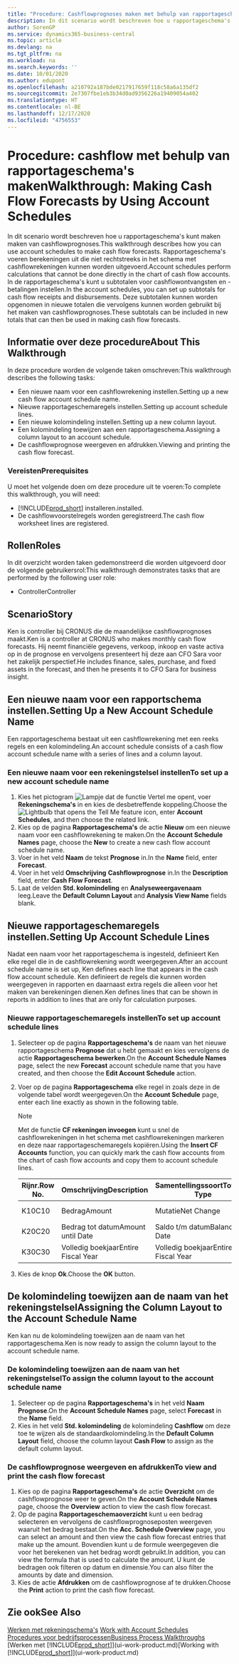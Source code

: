 ```yaml
---
title: "Procedure: Cashflowprognoses maken met behulp van rapportageschema's | Microsoft Docs"
description: In dit scenario wordt beschreven hoe u rapportageschema's kunt maken maken van cashflowprognoses. Rapportageschema's voeren berekeningen uit die niet rechtstreeks in het schema met cashflowrekeningen kunnen worden uitgevoerd. In de rapportageschema's kunt u subtotalen voor cashflowontvangsten en -betalingen instellen. Deze subtotalen kunnen worden opgenomen in nieuwe totalen die vervolgens kunnen worden gebruikt bij het maken van cashflowprognoses.
author: SorenGP
ms.service: dynamics365-business-central
ms.topic: article
ms.devlang: na
ms.tgt_pltfrm: na
ms.workload: na
ms.search.keywords: ''
ms.date: 10/01/2020
ms.author: edupont
ms.openlocfilehash: a210792a187bde0217917659f118c58a6a135df2
ms.sourcegitcommit: 2e7307fbe1eb3b34d0ad9356226a19409054a402
ms.translationtype: HT
ms.contentlocale: nl-BE
ms.lasthandoff: 12/17/2020
ms.locfileid: "4756553"
---
```

# <a name="walkthrough-making-cash-flow-forecasts-by-using-account-schedules"></a><span data-ttu-id="a22a3-106">Procedure: cashflow met behulp van rapportageschema's maken</span><span class="sxs-lookup"><span data-stu-id="a22a3-106">Walkthrough: Making Cash Flow Forecasts by Using Account Schedules</span></span>
<span data-ttu-id="a22a3-107">In dit scenario wordt beschreven hoe u rapportageschema's kunt maken maken van cashflowprognoses.</span><span class="sxs-lookup"><span data-stu-id="a22a3-107">This walkthrough describes how you can use account schedules to make cash flow forecasts.</span></span> <span data-ttu-id="a22a3-108">Rapportageschema's voeren berekeningen uit die niet rechtstreeks in het schema met cashflowrekeningen kunnen worden uitgevoerd.</span><span class="sxs-lookup"><span data-stu-id="a22a3-108">Account schedules perform calculations that cannot be done directly in the chart of cash flow accounts.</span></span> <span data-ttu-id="a22a3-109">In de rapportageschema's kunt u subtotalen voor cashflowontvangsten en -betalingen instellen.</span><span class="sxs-lookup"><span data-stu-id="a22a3-109">In the account schedules, you can set up subtotals for cash flow receipts and disbursements.</span></span> <span data-ttu-id="a22a3-110">Deze subtotalen kunnen worden opgenomen in nieuwe totalen die vervolgens kunnen worden gebruikt bij het maken van cashflowprognoses.</span><span class="sxs-lookup"><span data-stu-id="a22a3-110">These subtotals can be included in new totals that can then be used in making cash flow forecasts.</span></span>  

## <a name="about-this-walkthrough"></a><span data-ttu-id="a22a3-111">Informatie over deze procedure</span><span class="sxs-lookup"><span data-stu-id="a22a3-111">About This Walkthrough</span></span>  
<span data-ttu-id="a22a3-112">In deze procedure worden de volgende taken omschreven:</span><span class="sxs-lookup"><span data-stu-id="a22a3-112">This walkthrough describes the following tasks:</span></span>  

- <span data-ttu-id="a22a3-113">Een nieuwe naam voor een cashflowrekening instellen.</span><span class="sxs-lookup"><span data-stu-id="a22a3-113">Setting up a new cash flow account schedule name.</span></span>  
- <span data-ttu-id="a22a3-114">Nieuwe rapportageschemaregels instellen.</span><span class="sxs-lookup"><span data-stu-id="a22a3-114">Setting up account schedule lines.</span></span>  
- <span data-ttu-id="a22a3-115">Een nieuwe kolomindeling instellen.</span><span class="sxs-lookup"><span data-stu-id="a22a3-115">Setting up a new column layout.</span></span>  
- <span data-ttu-id="a22a3-116">Een kolomindeling toewijzen aan een rapportageschema.</span><span class="sxs-lookup"><span data-stu-id="a22a3-116">Assigning a column layout to an account schedule.</span></span>  
- <span data-ttu-id="a22a3-117">De cashflowprognose weergeven en afdrukken.</span><span class="sxs-lookup"><span data-stu-id="a22a3-117">Viewing and printing the cash flow forecast.</span></span>  

### <a name="prerequisites"></a><span data-ttu-id="a22a3-118">Vereisten</span><span class="sxs-lookup"><span data-stu-id="a22a3-118">Prerequisites</span></span>  
<span data-ttu-id="a22a3-119">U moet het volgende doen om deze procedure uit te voeren:</span><span class="sxs-lookup"><span data-stu-id="a22a3-119">To complete this walkthrough, you will need:</span></span>  

- [!INCLUDE[prod_short](includes/prod_short.md)] <span data-ttu-id="a22a3-120">installeren.</span><span class="sxs-lookup"><span data-stu-id="a22a3-120">installed.</span></span>  
- <span data-ttu-id="a22a3-121">De cashflowvoorstelregels worden geregistreerd.</span><span class="sxs-lookup"><span data-stu-id="a22a3-121">The cash flow worksheet lines are registered.</span></span>  

## <a name="roles"></a><span data-ttu-id="a22a3-122">Rollen</span><span class="sxs-lookup"><span data-stu-id="a22a3-122">Roles</span></span>  
<span data-ttu-id="a22a3-123">In dit overzicht worden taken gedemonstreerd die worden uitgevoerd door de volgende gebruikersrol:</span><span class="sxs-lookup"><span data-stu-id="a22a3-123">This walkthrough demonstrates tasks that are performed by the following user role:</span></span>  

- <span data-ttu-id="a22a3-124">Controller</span><span class="sxs-lookup"><span data-stu-id="a22a3-124">Controller</span></span>  

## <a name="story"></a><span data-ttu-id="a22a3-125">Scenario</span><span class="sxs-lookup"><span data-stu-id="a22a3-125">Story</span></span>  
<span data-ttu-id="a22a3-126">Ken is controller bij CRONUS die de maandelijkse cashflowprognoses maakt.</span><span class="sxs-lookup"><span data-stu-id="a22a3-126">Ken is a controller at CRONUS who makes monthly cash flow forecasts.</span></span> <span data-ttu-id="a22a3-127">Hij neemt financiële gegevens, verkoop, inkoop en vaste activa op in de prognose en vervolgens presenteert hij deze aan CFO Sara voor het zakelijk perspectief.</span><span class="sxs-lookup"><span data-stu-id="a22a3-127">He includes finance, sales, purchase, and fixed assets in the forecast, and then he presents it to CFO Sara for business insight.</span></span>  

## <a name="setting-up-a-new-account-schedule-name"></a><span data-ttu-id="a22a3-128">Een nieuwe naam voor een rapportschema instellen.</span><span class="sxs-lookup"><span data-stu-id="a22a3-128">Setting Up a New Account Schedule Name</span></span>  
<span data-ttu-id="a22a3-129">Een rapportageschema bestaat uit een cashflowrekening met een reeks regels en een kolomindeling.</span><span class="sxs-lookup"><span data-stu-id="a22a3-129">An account schedule consists of a cash flow account schedule name with a series of lines and a column layout.</span></span>  

### <a name="to-set-up-a-new-account-schedule-name"></a><span data-ttu-id="a22a3-130">Een nieuwe naam voor een rekeningstelsel instellen</span><span class="sxs-lookup"><span data-stu-id="a22a3-130">To set up a new account schedule name</span></span>  

1.  <span data-ttu-id="a22a3-131">Kies het pictogram ![Lampje dat de functie Vertel me opent](media/ui-search/search_small.png "Vertel me wat u wilt doen"), voer **Rekeningschema's** in en kies de desbetreffende koppeling.</span><span class="sxs-lookup"><span data-stu-id="a22a3-131">Choose the ![Lightbulb that opens the Tell Me feature](media/ui-search/search_small.png "Tell me what you want to do") icon, enter **Account Schedules**, and then choose the related link.</span></span>  
2.  <span data-ttu-id="a22a3-132">Kies op de pagina **Rapportageschema's** de actie **Nieuw** om een nieuwe naam voor een cashflowrekening te maken.</span><span class="sxs-lookup"><span data-stu-id="a22a3-132">On the **Account Schedule Names** page, choose the **New** to create a new cash flow account schedule name.</span></span>  
3.  <span data-ttu-id="a22a3-133">Voer in het veld **Naam** de tekst **Prognose** in.</span><span class="sxs-lookup"><span data-stu-id="a22a3-133">In the **Name** field, enter **Forecast**.</span></span>  
4.  <span data-ttu-id="a22a3-134">Voer in het veld **Omschrijving** **Cashflowprognose** in.</span><span class="sxs-lookup"><span data-stu-id="a22a3-134">In the **Description** field, enter **Cash Flow Forecast**.</span></span>  
5.  <span data-ttu-id="a22a3-135">Laat de velden **Std. kolomindeling** en **Analyseweergavenaam** leeg.</span><span class="sxs-lookup"><span data-stu-id="a22a3-135">Leave the **Default Column Layout** and **Analysis View Name** fields blank.</span></span>  

## <a name="setting-up-account-schedule-lines"></a><span data-ttu-id="a22a3-136">Nieuwe rapportageschemaregels instellen.</span><span class="sxs-lookup"><span data-stu-id="a22a3-136">Setting Up Account Schedule Lines</span></span>  
<span data-ttu-id="a22a3-137">Nadat een naam voor het rapportageschema is ingesteld, definieert Ken elke regel die in de cashflowrekening wordt weergegeven.</span><span class="sxs-lookup"><span data-stu-id="a22a3-137">After an account schedule name is set up, Ken defines each line that appears in the cash flow account schedule.</span></span> <span data-ttu-id="a22a3-138">Ken definieert de regels die kunnen worden weergegeven in rapporten en daarnaast extra regels die alleen voor het maken van berekeningen dienen.</span><span class="sxs-lookup"><span data-stu-id="a22a3-138">Ken defines lines that can be shown in reports in addition to lines that are only for calculation purposes.</span></span>  

### <a name="to-set-up-account-schedule-lines"></a><span data-ttu-id="a22a3-139">Nieuwe rapportageschemaregels instellen</span><span class="sxs-lookup"><span data-stu-id="a22a3-139">To set up account schedule lines</span></span>  

1.  <span data-ttu-id="a22a3-140">Selecteer op de pagina **Rapportageschema's** de naam van het nieuwe rapportageschema **Prognose** dat u hebt gemaakt en kies vervolgens de actie **Rapportageschema bewerken**.</span><span class="sxs-lookup"><span data-stu-id="a22a3-140">On the **Account Schedule Names** page, select the new **Forecast** account schedule name that you have created, and then choose the **Edit Account Schedule** action.</span></span>  
2.  <span data-ttu-id="a22a3-141">Voer op de pagina **Rapportageschema** elke regel in zoals deze in de volgende tabel wordt weergegeven.</span><span class="sxs-lookup"><span data-stu-id="a22a3-141">On the **Account Schedule** page, enter each line exactly as shown in the following table.</span></span>  

    > [!NOTE]  
    >  <span data-ttu-id="a22a3-142">Met de functie **CF rekeningen invoegen** kunt u snel de cashflowrekeningen in het schema met cashflowrekeningen markeren en deze naar rapportageschemaregels kopiëren.</span><span class="sxs-lookup"><span data-stu-id="a22a3-142">Using the **Insert CF Accounts** function, you can quickly mark the cash flow accounts from the chart of cash flow accounts and copy them to account schedule lines.</span></span>  

    |<span data-ttu-id="a22a3-143">Rijnr.</span><span class="sxs-lookup"><span data-stu-id="a22a3-143">Row No.</span></span>|<span data-ttu-id="a22a3-144">Omschrijving</span><span class="sxs-lookup"><span data-stu-id="a22a3-144">Description</span></span>|<span data-ttu-id="a22a3-145">Samentellingssoort</span><span class="sxs-lookup"><span data-stu-id="a22a3-145">Totaling Type</span></span>|<span data-ttu-id="a22a3-146">Samentelling</span><span class="sxs-lookup"><span data-stu-id="a22a3-146">Totaling</span></span>|<span data-ttu-id="a22a3-147">Rijsoort</span><span class="sxs-lookup"><span data-stu-id="a22a3-147">Row Type</span></span>|<span data-ttu-id="a22a3-148">Bedragsoort</span><span class="sxs-lookup"><span data-stu-id="a22a3-148">Amount Type</span></span>|<span data-ttu-id="a22a3-149">Weergeven</span><span class="sxs-lookup"><span data-stu-id="a22a3-149">Show</span></span>|  
    |-------|-----------|-------------|--------|--------|-----------|----|
    |<span data-ttu-id="a22a3-150">K10</span><span class="sxs-lookup"><span data-stu-id="a22a3-150">C10</span></span>|<span data-ttu-id="a22a3-151">Bedrag</span><span class="sxs-lookup"><span data-stu-id="a22a3-151">Amount</span></span>|<span data-ttu-id="a22a3-152">Mutatie</span><span class="sxs-lookup"><span data-stu-id="a22a3-152">Net Change</span></span>|<span data-ttu-id="a22a3-153">Posten</span><span class="sxs-lookup"><span data-stu-id="a22a3-153">Entries</span></span>|<span data-ttu-id="a22a3-154">Nettobedrag</span><span class="sxs-lookup"><span data-stu-id="a22a3-154">Net Amount</span></span>|<span data-ttu-id="a22a3-155">Altijd</span><span class="sxs-lookup"><span data-stu-id="a22a3-155">Always</span></span>|  
    |<span data-ttu-id="a22a3-156">K20</span><span class="sxs-lookup"><span data-stu-id="a22a3-156">C20</span></span>|<span data-ttu-id="a22a3-157">Bedrag tot datum</span><span class="sxs-lookup"><span data-stu-id="a22a3-157">Amount until Date</span></span>|<span data-ttu-id="a22a3-158">Saldo t/m datum</span><span class="sxs-lookup"><span data-stu-id="a22a3-158">Balance at Date</span></span>|<span data-ttu-id="a22a3-159">Posten</span><span class="sxs-lookup"><span data-stu-id="a22a3-159">Entries</span></span>|<span data-ttu-id="a22a3-160">Nettobedrag</span><span class="sxs-lookup"><span data-stu-id="a22a3-160">Net Amount</span></span>|<span data-ttu-id="a22a3-161">Altijd</span><span class="sxs-lookup"><span data-stu-id="a22a3-161">Always</span></span>|  
    |<span data-ttu-id="a22a3-162">K30</span><span class="sxs-lookup"><span data-stu-id="a22a3-162">C30</span></span>|<span data-ttu-id="a22a3-163">Volledig boekjaar</span><span class="sxs-lookup"><span data-stu-id="a22a3-163">Entire Fiscal Year</span></span>|<span data-ttu-id="a22a3-164">Volledig boekjaar</span><span class="sxs-lookup"><span data-stu-id="a22a3-164">Entire Fiscal Year</span></span>|<span data-ttu-id="a22a3-165">Posten</span><span class="sxs-lookup"><span data-stu-id="a22a3-165">Entries</span></span>|<span data-ttu-id="a22a3-166">Nettobedrag</span><span class="sxs-lookup"><span data-stu-id="a22a3-166">Net Amount</span></span>|<span data-ttu-id="a22a3-167">Altijd</span><span class="sxs-lookup"><span data-stu-id="a22a3-167">Always</span></span>|  

4.  <span data-ttu-id="a22a3-168">Kies de knop **Ok**.</span><span class="sxs-lookup"><span data-stu-id="a22a3-168">Choose the **OK** button.</span></span>  

## <a name="assigning-the-column-layout-to-the-account-schedule-name"></a><span data-ttu-id="a22a3-169">De kolomindeling toewijzen aan de naam van het rekeningstelsel</span><span class="sxs-lookup"><span data-stu-id="a22a3-169">Assigning the Column Layout to the Account Schedule Name</span></span>  
<span data-ttu-id="a22a3-170">Ken kan nu de kolomindeling toewijzen aan de naam van het rapportageschema.</span><span class="sxs-lookup"><span data-stu-id="a22a3-170">Ken is now ready to assign the column layout to the account schedule name.</span></span>  

### <a name="to-assign-the-column-layout-to-the-account-schedule-name"></a><span data-ttu-id="a22a3-171">De kolomindeling toewijzen aan de naam van het rekeningstelsel</span><span class="sxs-lookup"><span data-stu-id="a22a3-171">To assign the column layout to the account schedule name</span></span>  

1.  <span data-ttu-id="a22a3-172">Selecteer op de pagina **Rapportageschema's** in het veld **Naam** **Prognose**.</span><span class="sxs-lookup"><span data-stu-id="a22a3-172">On the **Account Schedule Names** page, select **Forecast** in the **Name** field.</span></span>  
2.  <span data-ttu-id="a22a3-173">Kies in het veld **Std. kolomindeling** de kolomindeling **Cashflow** om deze toe te wijzen als de standaardkolomindeling.</span><span class="sxs-lookup"><span data-stu-id="a22a3-173">In the **Default Column Layout** field, choose the column layout **Cash Flow** to assign as the default column layout.</span></span>  

### <a name="to-view-and-print-the-cash-flow-forecast"></a><span data-ttu-id="a22a3-174">De cashflowprognose weergeven en afdrukken</span><span class="sxs-lookup"><span data-stu-id="a22a3-174">To view and print the cash flow forecast</span></span>  
1.  <span data-ttu-id="a22a3-175">Kies op de pagina **Rapportageschema's** de actie **Overzicht** om de cashflowprognose weer te geven.</span><span class="sxs-lookup"><span data-stu-id="a22a3-175">On the **Account Schedule Names** page, choose the **Overview** action to view the cash flow forecast.</span></span>  
2.  <span data-ttu-id="a22a3-176">Op de pagina **Rapportageschemaoverzicht** kunt u een bedrag selecteren en vervolgens de cashflowprognoseposten weergeven waaruit het bedrag bestaat.</span><span class="sxs-lookup"><span data-stu-id="a22a3-176">On the **Acc. Schedule Overview** page, you can select an amount and then view the cash flow forecast entries that make up the amount.</span></span> <span data-ttu-id="a22a3-177">Bovendien kunt u de formule weergegeven die voor het berekenen van het bedrag wordt gebruikt.</span><span class="sxs-lookup"><span data-stu-id="a22a3-177">In addition, you can view the formula that is used to calculate the amount.</span></span> <span data-ttu-id="a22a3-178">U kunt de bedragen ook filteren op datum en dimensie.</span><span class="sxs-lookup"><span data-stu-id="a22a3-178">You can also filter the amounts by date and dimension.</span></span>  
3.  <span data-ttu-id="a22a3-179">Kies de actie **Afdrukken** om de cashflowprognose af te drukken.</span><span class="sxs-lookup"><span data-stu-id="a22a3-179">Choose the **Print** action to print the cash flow forecast.</span></span>  

## <a name="see-also"></a><span data-ttu-id="a22a3-180">Zie ook</span><span class="sxs-lookup"><span data-stu-id="a22a3-180">See Also</span></span>  
 <span data-ttu-id="a22a3-181">[Werken met rekeningschema's](bi-how-work-account-schedule.md) </span><span class="sxs-lookup"><span data-stu-id="a22a3-181">[Work with Account Schedules](bi-how-work-account-schedule.md) </span></span>  
 [<span data-ttu-id="a22a3-182">Procedures voor bedrijfsprocessen</span><span class="sxs-lookup"><span data-stu-id="a22a3-182">Business Process Walkthroughs</span></span>](walkthrough-business-process-walkthroughs.md)  
 <span data-ttu-id="a22a3-183">[Werken met [!INCLUDE[prod_short](includes/prod_short.md)]](ui-work-product.md)</span><span class="sxs-lookup"><span data-stu-id="a22a3-183">[Working with [!INCLUDE[prod_short](includes/prod_short.md)]](ui-work-product.md)</span></span>
